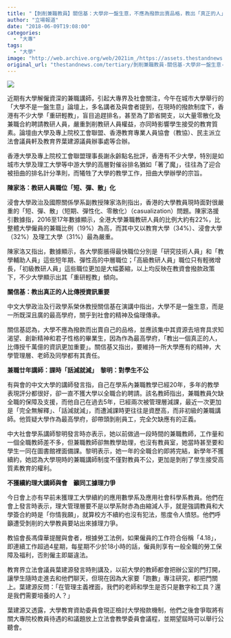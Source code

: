 ```yaml
---
title: "【剝削兼職教員】關信基：大學非一盤生意，不應為撥款出賣品格，教出「真正的人」重於傳授資訊"
author: "立場報道"
date: "2018-06-09T19:08:00"
categories:
  - "大專"
tags:
  - "大學"
image: "http://web.archive.org/web/2021im_/https://assets.thestandnews.com/media/photos/UNIVERSITY-LAYOFF_F0G4g.jpg"
original_url: "thestandnews.com/tertiary/剝削兼職教員-關信基-大學非一盤生意-不應為撥款出賣品格-教出-真正的人-重於傳授資訊"
---
```

![](http://web.archive.org/web/2021im_/https://assets.thestandnews.com/media/photos/UNIVERSITY-LAYOFF_F0G4g.jpg)

近期有大學解僱資深的兼職講師，引起大專界及社會關注，今午在城市大學舉行的「大學不是一盤生意」論壇上，多名講者及與會者提到，在現時的撥款制度下，香港有不少大學「重研輕教」，盲目追趕排名，甚至為了節省開支，以大量零散化及兼職合約聘請教研人員，嚴重剝削教研人員權益，亦同時影響學生接受的教育質素。論壇由大學及專上院校工會聯盟、香港教育專業人員協會（教協）、民主派立法會議員軒及教育界葉建源議員辦事處等合辦。

香港大學及專上院校工會聯盟理事長謝永齡點名批評，香港有不少大學，特別是如城市大學及理工大學等中游大學的高層對催谷排名猶如「著了魔」，往往為了迎合被扭曲的排名計分準則，而犧牲了大學的教學工作，扭曲大學辦學的宗旨。

**陳家洛：教研人員職位「短、彈、散」化**

浸會大學政治及國際關係學系副教授陳家洛則指出，香港的大學教員現時面對很嚴重的「短、彈、散」（短期、彈性化、零散化）（casualization）問題。陳家洛援引數據指，2016至17年數據顯示，全港大學兼職教研人員的比例大約有22%，比整體大學僱員的兼職比例（19%）為高，而其中又以教育大學（34%）、浸會大學（32%）及理工大學（31%）最為嚴重。

陳家洛又指出，數據顯示，各大學膨脹得最快職位分別是「研究技術人員」和「教學輔助人員」這些短年期、彈性高的中層職位；「高級教研人員」職位只有輕微增長，「初級教研人員」這些職位更加是大幅萎縮，以上均反映在教資會撥款政策下，不少大學顯示出其「重研輕教」傾向。

**關信基：教出真正的人比傳授資訊重要**

中文大學政治及行政學系榮休教授關信基在演講中指出，大學不是一盤生意，而是一所既深且廣的最高學府，關乎到社會的精神及倫理傳承。

關信基認為，大學不應為撥款而出賣自己的品格，並應該集中其資源去培育具求知渴望、創新精神和君子性格的畢業生，因為作為最高學府，「教出一個真正的人，比傳授千萬億的資訊更加重要」。關信基又指出，要維持一所大學應有的精神，大學管理層、老師及同學都有其責任。

**兼職廿年講師：課時「話減就減」　黎明：對學生不公**

有與會的中文大學的講師發言指，自己在學系內兼職教學已經20年，多年的教學表現評分都很好，卻一直不獲大學以全職合約聘請。該名教師指出，兼職教員欠缺全職的保障及支援，而他自己在過去5年，已經兩次被管理層減課，最近一次更加是「完全無解釋」、「話減就減」，而遭減課時更往往是資歷高，而非初級的兼職講師。他質疑大學作為最高學府，卻帶頭剝削員工，完全欠缺應有的正義。

中大社會學系講師黎明發言時亦表示，她以前做過一段時間的兼職教師，工作量和一個全職教師差不多，但兼職教師卻無教學助理，也沒有教員室，她當時甚至要和學生一同在圖書館裡面備課。黎明表示，她一年的全職合約即將完結，新學年不獲續約，她認為大學現時的兼職講師制度不僅對教員不公，更加是剝削了學生接受高質素教育的權利。

**不獲續約理大講師與會　籲同工據理力爭**

今日會上亦有早前未獲理工大學續約的應用數學系及應用社會科學系教員。他們在會上發言時表示，理大管理層要不是以學系財赤為由縮減人手，就是強調教員和大學簽合約時是「你情我願」，就算校方不續約也沒有犯法，態度令人憤怒。他們呼籲遭受剝削的大學教員要站出來據理力爭。

教協會長馮偉華提醒與會者，根據勞工法例，如果僱員的工作符合俗稱「4.18」，即連續工作超過4星期，每星期不少於18小時的話，僱員則享有一般全職的勞工保障及福利，否則僱主即屬違法。

教育界立法會議員葉建源發言時則講及，以前大學的教師都會把辦公室的門打開，讓學生隨時走進去和他們聊天，但現在因為大家要「跑數」專注研究，都把門關上。葉建源反問：「在管理主義裡面，我們的老師和學生是否只是數字和工具？還是我們需要培養的人？」

葉建源又透露，大學教育資助委員會現正檢討大學撥款機制，他們之後會爭取將有關大專院校教員待遇的和議題放上立法會教學委員會議程，並期望屆時可以舉行公聽會。